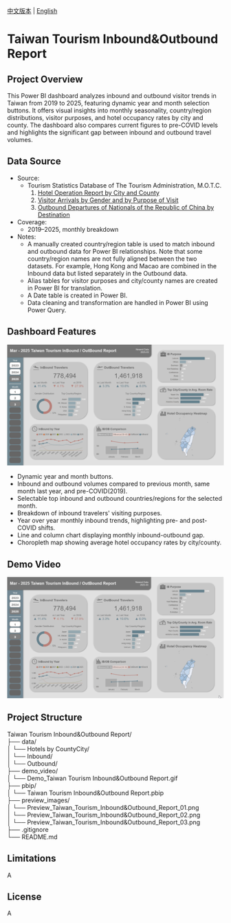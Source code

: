 [中文版本](README_zh.md) | [English](README.md)  
  
# Taiwan Tourism Inbound&Outbound Report   
  
## Project Overview  
This Power BI dashboard analyzes inbound and outbound visitor trends in Taiwan from 2019 to 2025, featuring dynamic year and month selection buttons. It offers visual insights into monthly seasonality, country/region distributions, visitor purposes, and hotel occupancy rates by city and county. The dashboard also compares current figures to pre-COVID levels and highlights the significant gap between inbound and outbound travel volumes.  

## Data Source  
- Source:  
  - Tourism Statistics Database of The Tourism Administration, M.O.T.C.  
    1. [Hotel Operation Report by City and County](https://admin.taiwan.net.tw/businessinfo/FilePage?a=9711)  
    2. [Visitor Arrivals by Gender and by Purpose of Visit](https://stat.taiwan.net.tw/statistics/month/inbound/gender/purpose)  
    3. [Outbound Departures of Nationals of the Republic of China by Destination](https://stat.taiwan.net.tw/statistics/month/outbound/destination)  
- Coverage:  
  - 2019–2025, monthly breakdown  
- Notes:  
  - A manually created country/region table is used to match inbound and outbound data for Power BI relationships. Note that some country/region names are not fully aligned between the two datasets. For example, Hong Kong and Macao are combined in the Inbound data but listed separately in the Outbound data.  
  - Alias tables for visitor purposes and city/county names are created in Power BI for translation.
  - A Date table is created in Power BI.  
  - Data cleaning and transformation are handled in Power BI using Power Query.  

## Dashboard Features  
![Preview Images](preview_images/Preview_Taiwan_Tourism_Inbound&Outbound_Report_01.png)  
- Dynamic year and month buttons.  
- Inbound and outbound volumes compared to previous month, same month last year, and pre-COVID(2019).  
- Selectable top inbound and outbound countries/regions for the selected month.  
- Breakdown of inbound travelers' visiting purposes.  
- Year over year monthly inbound trends, highlighting pre- and post-COVID shifts.  
- Line and column chart displaying monthly inbound-outbound gap.  
- Choropleth map showing average hotel occupancy rates by city/county.  

## Demo Video  
![Dashboard Demo](demo_video/Demo_Taiwan_Tourism_Inbound&Outbound_Report.gif)  
  
## Project Structure  
Taiwan Tourism Inbound&Outbound Report/  
├── data/  
│   └── Hotels by CountyCity/  
│   └── Inbound/  
│   └── Outbound/  
├── demo_video/  
│   └── Demo_Taiwan Tourism Inbound&Outbound Report.gif  
├── pbip/  
│   └── Taiwan Tourism Inbound&Outbound Report.pbip  
├── preview_images/  
│   └── Preview_Taiwan_Tourism_Inbound&Outbound_Report_01.png  
│   └── Preview_Taiwan_Tourism_Inbound&Outbound_Report_02.png  
│   └── Preview_Taiwan_Tourism_Inbound&Outbound_Report_03.png  
├── .gitignore  
└── README.md  
  
## Limitations  
A  

## License  
A  
  
